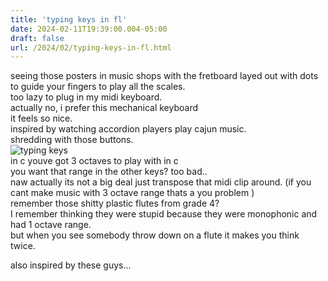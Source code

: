 ```yaml
---
title: 'typing keys in fl'
date: 2024-02-11T19:39:00.004-05:00
draft: false
url: /2024/02/typing-keys-in-fl.html
---
```


seeing those posters in music shops with the fretboard layed out with dots to guide your fingers to play all the scales.  
too lazy to plug in my midi keyboard.  
actually no, i prefer this mechanical keyboard  
it feels so nice.  
inspired by watching accordion players play cajun music.  
shredding with those buttons.  
![typing keys](https://i.imgur.com/5Jzz46m.png)  
in c youve got 3 octaves to play with in c  
you want that range in the other keys? too bad..  
naw actually its not a big deal just transpose that midi clip around. (if you cant make music with 3 octave range thats a you problem )  
remember those shitty plastic flutes from grade 4?  
I remember thinking they were stupid because they were monophonic and had 1 octave range.  
but when you see somebody throw down on a flute it makes you think twice.

also inspired by these guys...